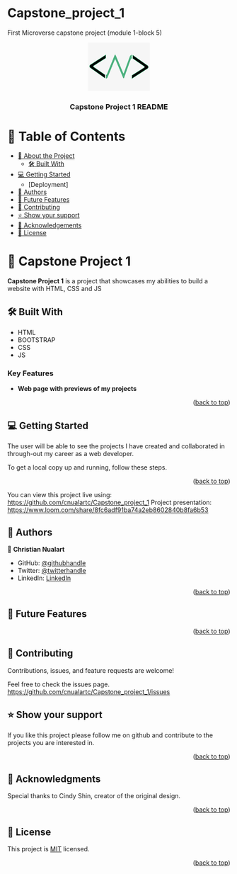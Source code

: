 # Capstone_project_1
First Microverse capstone project (module 1-block 5)


<a name="readme-top"></a>


<div align="center">
  <img src="./images/my_logo.png" alt="logo" width="140"  height="auto" />
  <br/>

  <h3><b>Capstone Project 1 README</b></h3>

</div>

# 📗 Table of Contents

- [📖 About the Project](#about-project)
  - [🛠 Built With](#built-with)
- [💻 Getting Started](#getting-started)
  - [Deployment]
- [👥 Authors](#authors)
- [🔭 Future Features](#future-features)
- [🤝 Contributing](#contributing)
- [⭐️ Show your support](#support)
- [🙏 Acknowledgements](#acknowledgements)
- [📝 License](#license)



# 📖 Capstone Project 1 <a name="about-project"></a>

**Capstone Project 1** is a project that showcases my abilities to build a website with HTML, CSS and JS

## 🛠 Built With <a name="built-with"></a>

- HTML
- BOOTSTRAP
- CSS
- JS



### Key Features <a name="key-features"></a>

- **Web page with previews of my projects**

<p align="right">(<a href="#readme-top">back to top</a>)</p>

## 💻 Getting Started <a name="getting-started"></a>

The user will be able to see the projects I have created and collaborated in through-out my career as a web developer.

To get a local copy up and running, follow these steps.


<p align="right">(<a href="#readme-top">back to top</a>)</p>

You can view this project live using: https://github.com/cnualartc/Capstone_project_1
Project presentation: https://www.loom.com/share/8fc6adf91ba74a2eb8602840b8fa6b53


## 👥 Authors <a name="authors"></a>


👤 **Christian Nualart**

- GitHub: [@githubhandle](https://github.com/cnualartc)
- Twitter: [@twitterhandle](https://twitter.com/Nualart)
- LinkedIn: [LinkedIn](https://linkedin.com/in/cnualart)


<p align="right">(<a href="#readme-top">back to top</a>)</p>



## 🔭 Future Features <a name="future-features"></a>



<!-- - [Setup project repo] **[new_feature_1]**
- [Create header and headline] **[new_feature_2]**
- [style header and headline] **[new_feature_3]** -->

<p align="right">(<a href="#readme-top">back to top</a>)</p>



## 🤝 Contributing <a name="contributing"></a>

Contributions, issues, and feature requests are welcome!

Feel free to check the issues page. https://github.com/cnualartc/Capstone_project_1/issues


## ⭐️ Show your support <a name="support"></a>



If you like this project please follow me on github and contribute to the projects you are interested in.

<p align="right">(<a href="#readme-top">back to top</a>)</p>



## 🙏 Acknowledgments <a name="acknowledgements"></a>

Special thanks to Cindy Shin, creator of the original design.



<p align="right">(<a href="#readme-top">back to top</a>)</p>





## 📝 License <a name="license"></a>

This project is [MIT](./LICENSE) licensed.


<p align="right">(<a href="#readme-top">back to top</a>)</p>

